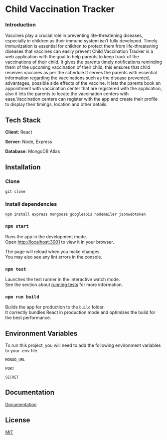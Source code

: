 
# Child Vaccination Tracker
### Introduction

Vaccines play a crucial role in preventing life-threatening diseases, 
especially in children as their immune system isn’t fully developed.
 Timely 
immunization is essential for children to protect them from life-threatening 
diseases that vaccines can easily prevent 
Child Vaccination Tracker is a web application with the goal to help parents 
to keep track of the vaccinations of their child. It gives the parents timely 
notifications reminding them of the upcoming vaccination of their child, this 
ensures that child receives vaccines as per the schedule.It serves the parents 
with essential information regarding the vaccinations such as the disease 
prevented, advantages, possible side effects of the vaccine. 
It lets the parents book an appointment with vaccination center that are 
registered with the application, also it lets the parents to locate the vaccination 
centers with ease.Vaccination centers can register with the app and create their 
profile to display their timings, location and other details. 

## Tech Stack

**Client:** React

**Server:** Node, Express

**Database:** MongoDB Atlas

## Installation

### Clone
`git clone`
### Install dependencies
`npm install express mongoose googleapis nodemailer jsonwebtoken ` 

 ### `npm start`

Runs the app in the development mode.\
Open [http://localhost:3001](http://localhost:3001) to view it in your browser.

The page will reload when you make changes.\
You may also see any lint errors in the console.

### `npm test`

Launches the test runner in the interactive watch mode.\
See the section about [running tests](https://facebook.github.io/create-react-app/docs/running-tests) for more information.

### `npm run build`

Builds the app for production to the `build` folder.\
It correctly bundles React in production mode and optimizes the build for the best performance.
## Environment Variables

To run this project, you will need to add the following environment variables to your .env file

`MONGO_URL`

`PORT`

`SECRET`


## Documentation

[Documentation](https://github.com/akhileshsathe/child-vaccination-tracker-server/blob/documentation-and-screenshots/Documentation.pdf)


## License

[MIT](https://choosealicense.com/licenses/mit/)





